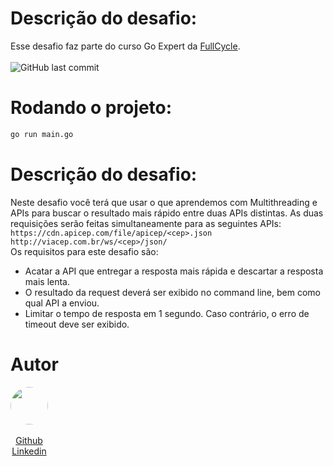 # Descrição do desafio:
Esse desafio faz parte do curso Go Expert da [FullCycle](https://fullcycle.com.br/).
<br><br>
<img alt="GitHub last commit" src="https://img.shields.io/github/last-commit/ClaudionorJunior/go-expert-api">

# Rodando o projeto:
```sh
go run main.go
```

# Descrição do desafio:
 Neste desafio você terá que usar o que aprendemos com Multithreading e APIs para buscar o resultado mais rápido entre duas APIs distintas.
As duas requisições serão feitas simultaneamente para as seguintes APIs:
<br>
`https://cdn.apicep.com/file/apicep/<cep>.json`
<br>
`http://viacep.com.br/ws/<cep>/json/`
<br>
Os requisitos para este desafio são:
- Acatar a API que entregar a resposta mais rápida e descartar a resposta mais lenta.
- O resultado da request deverá ser exibido no command line, bem como qual API a enviou.
- Limitar o tempo de resposta em 1 segundo. Caso contrário, o erro de timeout deve ser exibido.

# Autor
<view style="display:flex;">
  <view style="display:flex; flex-direction:column; align-items:center;">
    <img src="https://avatars.githubusercontent.com/u/82416762?v=4" width=60 style="border-radius: 30px"><br>
    <a href="https://github.com/ClaudionorJunior">Github</a>
    <a href="https://www.linkedin.com/in/claudionorsilva">Linkedin</a>
  </view>
</view>
